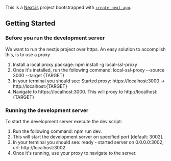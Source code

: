 This is a [Next.js](https://nextjs.org/) project bootstrapped with [`create-next-app`](https://github.com/vercel/next.js/tree/canary/packages/create-next-app).

## Getting Started

### Before you run the development server

We want to run the nextjs project over https.
An easy solution to accomplish this, is to use a proxy

1. Install a local proxy package: npm install -g local-ssl-proxy
2. Once it's installed, run the following command: local-ssl-proxy --source 3000 --target {TARGET}
3. In your terminal you should see: Started proxy: https://localhost:3000 → http://localhost:{TARGET}
4. Navigate to https://localhost:3000. This will proxy to http://localhost:{TARGET}

### Running the development server

To start the development server execute the dev script:

1. Run the following command: npm run dev.
2. This will start the development server on specified port [default: 3002].
3. In your terminal you should see: ready - started server on 0.0.0.0:3002, url: http://localhost:3002
4. Once it's running, use your proxy to navigate to the server.
